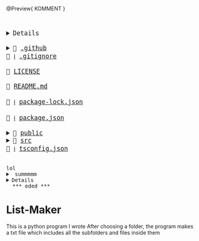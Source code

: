 @Preview{ KOMMENT }
<big><pre>
<details>📜 <a href="https://eslint.org/">ℹ️</a> <a href="./.eslintrc.js">.eslintrc.js</a> <br /></details>
<details><summary>📂 <a href="./.github">.github</a> </summary>
<blockquote>📄 <a href="./.github/FUNDING.yml">FUNDING.yml</a> <br /></blockquote></details>📜 <a href="https://git-scm.com/docs/gitignore">ℹ️</a> <a href="./.gitignore">.gitignore</a> <br />
📄 <a href="./LICENSE">LICENSE</a> <br />
📄 <a href="./README.md">README.md</a> <br />
📄 <a href="https://docs.npmjs.com/configuring-npm/package-lock-json.html">ℹ️</a> <a href="./package-lock.json">package-lock.json</a> <br />
📄 <a href="https://docs.npmjs.com/files/package.json">ℹ️</a> <a href="./package.json">package.json</a> <br />
<details><summary>📂 <a href="./public">public</a> </summary>
<blockquote>📄 <a href="./public/favicon.ico">favicon.ico</a> <br />
📄 <a href="./public/index.html">index.html</a> <br /></blockquote></details><details><summary>📂 <a href="./src">src</a> </summary>
<blockquote>📄 <a href="./src/App.tsx">App.tsx</a> <br />
<details><summary>📂 <a href="./src/components">components</a> </summary>
<blockquote>📄 <a href="./src/components/BadgesSection.tsx">BadgesSection.tsx</a> <br />
📄 <a href="./src/components/CommentSection.tsx">CommentSection.tsx</a> <br />
📄 <a href="./src/components/MarkdownDisplay.tsx">MarkdownDisplay.tsx</a> <br />
📄 <a href="./src/components/MarkdownDisplayLine.tsx">MarkdownDisplayLine.tsx</a> <br />
📄 <a href="./src/components/URLBox.tsx">URLBox.tsx</a> <br />
<details><summary>📂 <a href="./src/components/reusable">reusable</a> </summary>
<blockquote>📄 <a href="./src/components/reusable/Card.tsx">Card.tsx</a> <br />
📄 <a href="./src/components/reusable/CenteredCol.tsx">CenteredCol.tsx</a> <br />
📄 <a href="./src/components/reusable/CustomButton.tsx">CustomButton.tsx</a> <br />
📄 <a href="./src/components/reusable/CustomSecondaryButton.tsx">CustomSecondaryButton.tsx</a> <br />
📄 <a href="./src/components/reusable/Input.tsx">Input.tsx</a> <br />
📄 <a href="./src/components/reusable/TextArea.tsx">TextArea.tsx</a> <br /></blockquote></details></blockquote></details><details><summary>📂 <a href="./src/images">images</a> </summary>
<blockquote>📄 <a href="./src/images/Demo.gif">Demo.gif</a> <br />
📄 <a href="./src/images/updatedDemo.gif">updatedDemo.gif</a> <br /></blockquote></details>📄 <a href="./src/index.css">index.css</a> <br />
📄 <a href="./src/index.tsx">index.tsx</a> <br />
📄 <a href="./src/react-app-env.d.ts">react-app-env.d.ts</a> <br />
<details><summary>📂 <a href="./src/tree">tree</a> </summary>
<blockquote>📄 <a href="./src/tree/constants.ts">constants.ts</a> <br />
📄 <a href="./src/tree/index.ts">index.ts</a> <br />
📄 <a href="./src/tree/languageWebsites.ts">languageWebsites.ts</a> <br />
📄 <a href="./src/tree/types.ts">types.ts</a> <br /></blockquote></details><details><summary>📂 <a href="./src/utils">utils</a> </summary>
<blockquote>📄 <a href="./src/utils/Switch.tsx">Switch.tsx</a> <br />
<details><summary>📂 <a href="./src/utils/createNpmFormatting">createNpmFormatting</a> </summary>
<blockquote>📄 <a href="./src/utils/createNpmFormatting/createNpmFormatting.ts">createNpmFormatting.ts</a> <br />
📄 <a href="./src/utils/createNpmFormatting/createNpmFormattingTest.ts">createNpmFormattingTest.ts</a> <br /></blockquote></details>📄 <a href="./src/utils/deepCopyFunction.ts">deepCopyFunction.ts</a> <br />
<details><summary>📂 <a href="./src/utils/deleteFileFromPath">deleteFileFromPath</a> </summary>
<blockquote>📄 <a href="./src/utils/deleteFileFromPath/deleteFileFromPath.ts">deleteFileFromPath.ts</a> <br />
📄 <a href="./src/utils/deleteFileFromPath/deleteFileFromPathTest.ts">deleteFileFromPathTest.ts</a> <br /></blockquote></details>📄 <a href="./src/utils/extractString.ts">extractString.ts</a> <br />
📄 <a href="./src/utils/filterChange.ts">filterChange.ts</a> <br />
<details><summary>📂 <a href="./src/utils/formatLanguages">formatLanguages</a> </summary>
<blockquote>📄 <a href="./src/utils/formatLanguages/formatLanguages.ts">formatLanguages.ts</a> <br />
📄 <a href="./src/utils/formatLanguages/formatLanguagesTest.ts">formatLanguagesTest.ts</a> <br /></blockquote></details>📄 <a href="./src/utils/generateCoreTest.ts">generateCoreTest.ts</a> <br />
<details><summary>📂 <a href="./src/utils/generateMarkDownTree">generateMarkDownTree</a> </summary>
<blockquote>📄 <a href="./src/utils/generateMarkDownTree/generateMarkDownTree.ts">generateMarkDownTree.ts</a> <br />
📄 <a href="./src/utils/generateMarkDownTree/generateMarkDownTreeTest.ts">generateMarkDownTreeTest.ts</a> <br /></blockquote></details><details><summary>📂 <a href="./src/utils/getAutoGeneratedCommentForPath">getAutoGeneratedCommentForPath</a> </summary>
<blockquote>📄 <a href="./src/utils/getAutoGeneratedCommentForPath/getAutoGeneratedCommentForPath.ts">getAutoGeneratedCommentForPath.ts</a> <br />
📄 <a href="./src/utils/getAutoGeneratedCommentForPath/getAutoGeneratedCommentForPathtest.ts">getAutoGeneratedCommentForPathtest.ts</a> <br /></blockquote></details>📄 <a href="./src/utils/getBuiltinComment.ts">getBuiltinComment.ts</a>           <span> # ";
const END_OF_FILE_COMMENT_PATTERN =</span><br />
<details><summary>📂 <a href="./src/utils/getCopyToClipboardContents">getCopyToClipboardContents</a> </summary>
<blockquote>📄 <a href="./src/utils/getCopyToClipboardContents/getCopyToClipboardContents.ts">getCopyToClipboardContents.ts</a> <br />
📄 <a href="./src/utils/getCopyToClipboardContents/getCopyToClipboardContentsTest.ts">getCopyToClipboardContentsTest.ts</a> <br /></blockquote></details>📄 <a href="./src/utils/getCoreFromTree.ts">getCoreFromTree.ts</a> <br />
<details><summary>📂 <a href="./src/utils/getFileIconFromFileType">getFileIconFromFileType</a> </summary>
<blockquote>📄 <a href="./src/utils/getFileIconFromFileType/getFileIconFromFileType.ts">getFileIconFromFileType.ts</a> <br />
📄 <a href="./src/utils/getFileIconFromFileType/getFileIconFromFileTypeTest.ts">getFileIconFromFileTypeTest.ts</a> <br /></blockquote></details><details><summary>📂 <a href="./src/utils/getFileTypeFromPath">getFileTypeFromPath</a> </summary>
<blockquote>📄 <a href="./src/utils/getFileTypeFromPath/getFileTypeFromPath.ts">getFileTypeFromPath.ts</a> <br />
📄 <a href="./src/utils/getFileTypeFromPath/getFileTypeFromPathTest.ts">getFileTypeFromPathTest.ts</a> <br /></blockquote></details><details><summary>📂 <a href="./src/utils/getHyperLinkFromPath">getHyperLinkFromPath</a> </summary>
<blockquote>📄 <a href="./src/utils/getHyperLinkFromPath/getHyperLinkFromPath.ts">getHyperLinkFromPath.ts</a> <br />
📄 <a href="./src/utils/getHyperLinkFromPath/getHyperLinkFromPathtest.ts">getHyperLinkFromPathtest.ts</a> <br /></blockquote></details>📄 <a href="./src/utils/getInfoLinks.ts">getInfoLinks.ts</a> <br />
<details><summary>📂 <a href="./src/utils/getLargestFileNameLengthInPath">getLargestFileNameLengthInPath</a> </summary>
<blockquote>📄 <a href="./src/utils/getLargestFileNameLengthInPath/getLargestFileNameLengthInLevel.ts">getLargestFileNameLengthInLevel.ts</a> <br />
📄 <a href="./src/utils/getLargestFileNameLengthInPath/getLargestFileNameLengthInLevelTest.ts">getLargestFileNameLengthInLevelTest.ts</a> <br /></blockquote></details><details><summary>📂 <a href="./src/utils/getOwnerAndRepoFromUrl">getOwnerAndRepoFromUrl</a> </summary>
<blockquote>📄 <a href="./src/utils/getOwnerAndRepoFromUrl/getOwnerAndRepoFromUrl.ts">getOwnerAndRepoFromUrl.ts</a> <br />
📄 <a href="./src/utils/getOwnerAndRepoFromUrl/getOwnerAndRepoFromUrlTest.ts">getOwnerAndRepoFromUrlTest.ts</a> <br /></blockquote></details>📄 <a href="./src/utils/getPreviousTree.ts">getPreviousTree.ts</a> <br />
📄 <a href="./src/utils/getWebsiteForLanguage.ts">getWebsiteForLanguage.ts</a> <br />
<details><summary>📂 <a href="./src/utils/repoToBadge">repoToBadge</a> </summary>
<blockquote>📄 <a href="./src/utils/repoToBadge/repoToBadge.ts">repoToBadge.ts</a> <br />
📄 <a href="./src/utils/repoToBadge/repoToBadgeTest.ts">repoToBadgeTest.ts</a> <br /></blockquote></details><details><summary>📂 <a href="./src/utils/selectFoldersOnly">selectFoldersOnly</a> </summary>
<blockquote>📄 <a href="./src/utils/selectFoldersOnly/selectFoldersOnly.ts">selectFoldersOnly.ts</a> <br />
📄 <a href="./src/utils/selectFoldersOnly/selectFoldersOnlyTest.ts">selectFoldersOnlyTest.ts</a> <br /></blockquote></details><details><summary>📂 <a href="./src/utils/selectRootCores">selectRootCores</a> </summary>
<blockquote>📄 <a href="./src/utils/selectRootCores/SelectRootCoresTest.ts">SelectRootCoresTest.ts</a> <br />
📄 <a href="./src/utils/selectRootCores/selectRootCores.ts">selectRootCores.ts</a> <br /></blockquote></details><details><summary>📂 <a href="./src/utils/setCommentForPath">setCommentForPath</a> </summary>
<blockquote>📄 <a href="./src/utils/setCommentForPath/setCommentForPath.ts">setCommentForPath.ts</a> <br />
📄 <a href="./src/utils/setCommentForPath/setCommentForPathtest.ts">setCommentForPathtest.ts</a> <br /></blockquote></details>📄 <a href="./src/utils/tagWrap.ts">tagWrap.ts</a> <br />
<details><summary>📂 <a href="./src/utils/undoDeletions">undoDeletions</a> </summary>
<blockquote>📄 <a href="./src/utils/undoDeletions/undoDeletions.ts">undoDeletions.ts</a> <br />
📄 <a href="./src/utils/undoDeletions/undoDeletionsTest.ts">undoDeletionsTest.ts</a> <br /></blockquote></details></blockquote></details></blockquote></details>📄 <a href="https://www.typescriptlang.org/">ℹ️</a> <a href="./tsconfig.json">tsconfig.json</a> <br />
</pre></big>


<pre>
lol
<details><summary> summmmm </summary>
<blockquote><details><summary> summmmm </summary>  
lol </details></blockquote></details></details><details><sumamry>loddddl</summary>k</details>&nbsp;&nbsp;***_eded_***
</pre>


# List-Maker

This is a python program I wrote
After choosing a folder, the program makes a txt file which includes all the subfolders and files inside them

